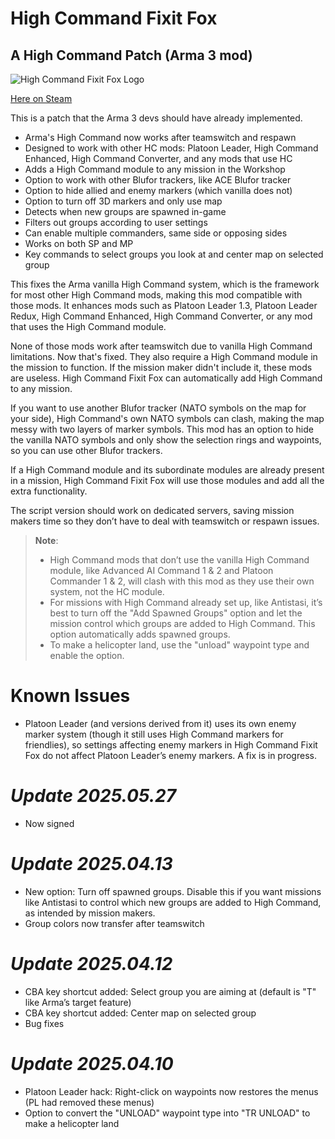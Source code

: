 # High Command Fixit Fox
## A High Command Patch (Arma 3 mod)

![High Command Fixit Fox Logo](https://images.steamusercontent.com/ugc/38951333684882338/82A7902D86D0476628D6E8125A48F345B0BD8C67/?imw=5000&imh=5000&ima=fit&impolicy=Letterbox&imcolor=%23000000&letterbox=false)

[Here on Steam](https://steamcommunity.com/sharedfiles/filedetails/?id=3453561688)

This is a patch that the Arma 3 devs should have already implemented.

- Arma's High Command now works after teamswitch and respawn
- Designed to work with other HC mods: Platoon Leader, High Command Enhanced, High Command Converter, and any mods that use HC
- Adds a High Command module to any mission in the Workshop
- Option to work with other Blufor trackers, like ACE Blufor tracker
- Option to hide allied and enemy markers (which vanilla does not)
- Option to turn off 3D markers and only use map
- Detects when new groups are spawned in-game
- Filters out groups according to user settings
- Can enable multiple commanders, same side or opposing sides
- Works on both SP and MP
- Key commands to select groups you look at and center map on selected group

This fixes the Arma vanilla High Command system, which is the framework for most other High Command mods, making this mod compatible with those mods. It enhances mods such as Platoon Leader 1.3, Platoon Leader Redux, High Command Enhanced, High Command Converter, or any mod that uses the High Command module.

None of those mods work after teamswitch due to vanilla High Command limitations. Now that's fixed. They also require a High Command module in the mission to function. If the mission maker didn't include it, these mods are useless. High Command Fixit Fox can automatically add High Command to any mission.

If you want to use another Blufor tracker (NATO symbols on the map for your side), High Command's own NATO symbols can clash, making the map messy with two layers of marker symbols. This mod has an option to hide the vanilla NATO symbols and only show the selection rings and waypoints, so you can use other Blufor trackers.

If a High Command module and its subordinate modules are already present in a mission, High Command Fixit Fox will use those modules and add all the extra functionality.

The script version should work on dedicated servers, saving mission makers time so they don’t have to deal with teamswitch or respawn issues.

> **Note**: 
> - High Command mods that don’t use the vanilla High Command module, like Advanced AI Command 1 & 2 and Platoon Commander 1 & 2, will clash with this mod as they use their own system, not the HC module.
> - For missions with High Command already set up, like Antistasi, it’s best to turn off the "Add Spawned Groups" option and let the mission control which groups are added to High Command. This option automatically adds spawned groups.
> - To make a helicopter land, use the "unload" waypoint type and enable the option.

# Known Issues
- Platoon Leader (and versions derived from it) uses its own enemy marker system (though it still uses High Command markers for friendlies), so settings affecting enemy markers in High Command Fixit Fox do not affect Platoon Leader’s enemy markers. A fix is in progress.

# *Update 2025.05.27*
- Now signed

# *Update 2025.04.13*
- New option: Turn off spawned groups. Disable this if you want missions like Antistasi to control which new groups are added to High Command, as intended by mission makers.
- Group colors now transfer after teamswitch

# *Update 2025.04.12*
- CBA key shortcut added: Select group you are aiming at (default is "T" like Arma’s target feature)
- CBA key shortcut added: Center map on selected group
- Bug fixes

# *Update 2025.04.10*
- Platoon Leader hack: Right-click on waypoints now restores the menus (PL had removed these menus)
- Option to convert the "UNLOAD" waypoint type into "TR UNLOAD" to make a helicopter land
